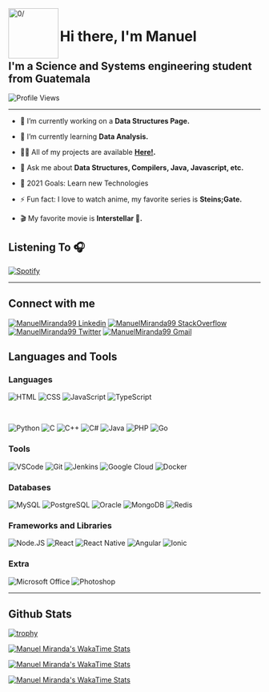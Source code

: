 <img align="left" width="100" height="100" src="https://raw.githubusercontent.com/sidbelbase/sidbelbase/master/wave.gif" alt="0/">

# Hi there, I'm Manuel

## I'm a Science and Systems engineering student from Guatemala

![Profile Views](https://komarev.com/ghpvc/?username=manuelmiranda99)

---

- 🔭 I’m currently working on a **Data Structures Page.**

- 🌱 I’m currently learning **Data Analysis.**

- 👨‍💻 All of my projects are available **[Here!][github].**

- 💬 Ask me about **Data Structures, Compilers, Java, Javascript, etc.**

- 🥅 2021 Goals: Learn new Technologies

- ⚡ Fun fact: I love to watch anime, my favorite series is **Steins;Gate.**

- 🎬 My favorite movie is **Interstellar 🚀.**

## Listening To 🎧

[![Spotify](https://novatorem-manuelmiranda99.vercel.app/api/spotify)][spotify]

---

## Connect with me

[<img alt="ManuelMiranda99 Linkedin" src="https://img.shields.io/badge/LinkedIn-0077B5?style=for-the-badge&logo=linkedin&logoColor=white" />][linkedin] [<img alt="ManuelMiranda99 StackOverflow" src="https://img.shields.io/badge/Stack_Overflow-FE7A16?style=for-the-badge&logo=stack-overflow&logoColor=white" />][stackoverflow] [<img alt="ManuelMiranda99 Twitter" src="https://img.shields.io/badge/Twitter-1DA1F2?style=for-the-badge&logo=twitter&logoColor=white" />][twitter] [<img alt="ManuelMiranda99 Gmail" src="https://img.shields.io/badge/Gmail-D14836?style=for-the-badge&logo=gmail&logoColor=white" />][gmail]

## Languages and Tools

### Languages

<p>
    <img alt="HTML" src="https://img.shields.io/badge/HTML5-E34F26?style=for-the-badge&logo=html5&logoColor=white" />
    <img alt="CSS" src="https://img.shields.io/badge/CSS3-1572B6?style=for-the-badge&logo=css3&logoColor=white" />
    <img alt="JavaScript" src="https://img.shields.io/badge/JavaScript-323330?style=for-the-badge&logo=javascript&logoColor=F7DF1E" />
    <img alt="TypeScript" src="https://img.shields.io/badge/TypeScript-007ACC?style=for-the-badge&logo=typescript&logoColor=white" />
</p>
<br />
<p>
    <img alt="Python" src="https://img.shields.io/badge/Python-3776AB?style=for-the-badge&logo=python&logoColor=white" />
    <img alt="C" src="https://img.shields.io/badge/C-00599C?style=for-the-badge&logo=c&logoColor=white" />
    <img alt="C++" src="https://img.shields.io/badge/C%2B%2B-00599C?style=for-the-badge&logo=c%2B%2B&logoColor=white" />
    <img alt="C#" src="https://img.shields.io/badge/C%23-239120?style=for-the-badge&logo=c-sharp&logoColor=white" />
    <img alt="Java" src="https://img.shields.io/badge/Java-ED8B00?style=for-the-badge&logo=java&logoColor=white" />
    <img alt="PHP" src="https://img.shields.io/badge/PHP-777BB4?style=for-the-badge&logo=php&logoColor=white" />
    <img alt="Go" src="https://img.shields.io/badge/Go-00ADD8?style=for-the-badge&logo=go&logoColor=white" />
</p>

### Tools

<p>
    <img alt="VSCode" src="https://img.shields.io/badge/Visual_Studio_Code-0078D4?style=for-the-badge&logo=visual%20studio%20code&logoColor=white" />
    <img alt="Git" src="https://img.shields.io/badge/Git-F05032?style=for-the-badge&logo=git&logoColor=white" />
    <img alt="Jenkins" src="https://img.shields.io/badge/Jenkins-D24939?style=for-the-badge&logo=Jenkins&logoColor=white" />
    <img alt="Google Cloud" src="https://img.shields.io/badge/Google_Cloud-4285F4?style=for-the-badge&logo=google-cloud&logoColor=white" />
    <img alt="Docker" src="https://img.shields.io/badge/Docker-2CA5E0?style=for-the-badge&logo=docker&logoColor=white" />
</p>

### Databases

<p>
    <img alt="MySQL" src="https://img.shields.io/badge/MySQL-00000F?style=for-the-badge&logo=mysql&logoColor=white" />
    <img alt="PostgreSQL" src="https://img.shields.io/badge/PostgreSQL-316192?style=for-the-badge&logo=postgresql&logoColor=white" />
    <img alt="Oracle" src="https://img.shields.io/badge/Oracle-F80000?style=for-the-badge&logo=oracle&logoColor=black" />
    <img alt="MongoDB" src="https://img.shields.io/badge/MongoDB-4EA94B?style=for-the-badge&logo=mongodb&logoColor=white" />
    <img alt="Redis" src="https://img.shields.io/badge/redis-%23DD0031.svg?&style=for-the-badge&logo=redis&logoColor=white" />
</p>

### Frameworks and Libraries

<p>
    <img alt="Node.JS" src="https://img.shields.io/badge/Node.js-43853D?style=for-the-badge&logo=node-dot-js&logoColor=white" />
    <img alt="React" src="https://img.shields.io/badge/React-20232A?style=for-the-badge&logo=react&logoColor=61DAFB" />
    <img alt="React Native" src="https://img.shields.io/badge/React_Native-20232A?style=for-the-badge&logo=react&logoColor=61DAFB" />
    <img alt="Angular" src="https://img.shields.io/badge/Angular-DD0031?style=for-the-badge&logo=angular&logoColor=white" />
    <img alt="Ionic" src="https://img.shields.io/badge/Ionic-3880FF?style=for-the-badge&logo=ionic&logoColor=white" />
</p>

### Extra

<p>
    <img alt="Microsoft Office" src="https://img.shields.io/badge/Microsoft_Office-D83B01?style=for-the-badge&logo=microsoft-office&logoColor=white" />
    <img alt="Photoshop" src="https://img.shields.io/badge/Adobe%20Photoshop-31A8FF?style=for-the-badge&logo=Adobe%20Photoshop&logoColor=black" />
</p>

---

## Github Stats

[![trophy](https://github-profile-trophy.vercel.app/?username=manuelmiranda99&theme=dracula&rank=SECRET,SSS,SS,S,AAA,AA,A,B,C)][readmetrophy]

[![Manuel Miranda's WakaTime Stats](https://github-readme-stats.vercel.app/api?username=manuelmiranda99&count_private=true&show_icons=true&theme=dracula)][readmestats]

[![Manuel Miranda's WakaTime Stats](https://github-readme-stats.vercel.app/api/top-langs/?username=manuelmiranda99&layout=compact&langs_count=6&theme=dracula)][readmestats]

[![Manuel Miranda's WakaTime Stats](https://github-readme-streak-stats.herokuapp.com/?user=manuelmiranda99&theme=dracula)][readmestreak]

<!--[![Manuel Miranda's WakaTime Stats](https://github-readme-stats.vercel.app/api/wakatime?username=manuelmiranda99&layout=compact)](https://github.com/anuraghazra/github-readme-stats)-->

[github]: https://github.com/ManuelMiranda99
[spotify]: https://open.spotify.com/user/manolomiranda99
[linkedin]: https://www.linkedin.com/in/amanuelma/
[stackoverflow]: https://es.stackoverflow.com/users/232611
[twitter]: https://twitter.com/miranda_manuu
[gmail]: mailto:manuel.miranda.99@gmail.com
[readmetrophy]: https://github.com/ryo-ma/github-profile-trophy
[readmestats]: https://github.com/anuraghazra/github-readme-stats
[readmestreak]: https://github.com/DenverCoder1/github-readme-streak-stats
